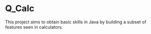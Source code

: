 # Q_Calc
This project aims to obtain basic skills in Java by building a subset of features seen in calculators.

